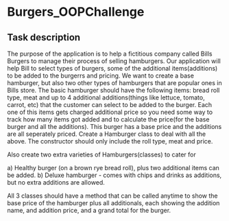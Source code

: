 # Burgers_OOPChallenge

## Task description

The purpose of the application is to help a fictitious company called Bills Burgers to manage
their process of selling hamburgers.
Our application will help Bill to select types of burgers, some of the additional items(additions) to be added to the burgerrs and pricing.
We want to create a base hamburger, but also two other types of hamburgers that are popular ones in Bills store.
The basic hamburger should have the following items:
bread roll type, meat and up to 4 additional additions(things like lettuce, tomato, carrot, etc) that the customer can select to be added to the burger.
Each one of this items gets charged additional price so you need some way to track how many items got added and to calculate the price(for the base burger
and all the additions).
This burger has a base price and the additions are all seperately priced.
Create a Hamburger class to deal with all the above.
The constructor should only include the roll type, meat and price.

Also create two extra varieties of Hamburgers(classes) to cater for

a) Healthy burger (on a brown rye bread roll), plus two additional items can be added.
b) Deluxe hamburger - comes with chips and drinks as additions, but no extra additions are allowed.

All 3 classes should have a method that can be called anytime to show the base price of the hamburger 
plus all additionals, each showing the addition name, and addition price, and a grand total for the burger.
